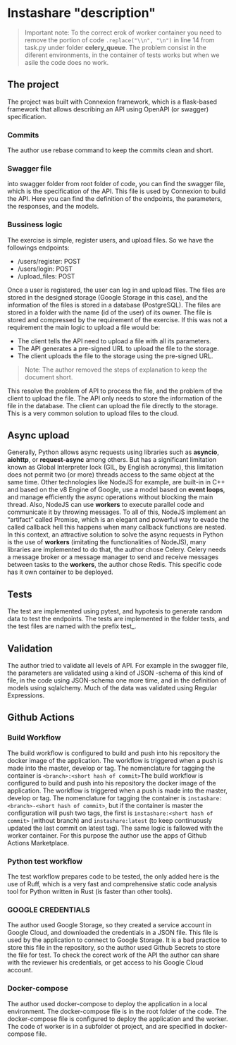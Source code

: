 # Instashare "description" 

>Important note: To the correct erok of worker container you need to remove the portion of code ```.replace("\\n", "\n")``` in line 14 from task.py under folder **celery_queue**. The problem consist in the diferent environments, in the container of tests works but when we asile the code does no work.

## The project

The project was built with Connexion framework, which is a flask-based framework that allows describing an API using OpenAPI (or swagger) specification.

### Commits

The author use rebase command to keep the commits clean and short.

### Swagger file

into swagger folder from root folder of code, you can find the swagger file, which is the specification of the API. This file is used by Connexion to build the API. Here you can find the definition of the endpoints, the parameters, the responses, and the models.

### Bussiness logic

The exercise  is simple, register users, and upload files. So we have the followings endpoints:

- /users/register: POST
- /users/login: POST
- /upload_files: POST

Once a user is registered, the user can log in and upload files. The files are stored in the designed storage (Google Storage in this case), and the information of the files is stored in a database (PostgreSQL). The files are stored in a folder with the name (id of the user) of its owner. The file is stored and compressed by the requirement of the exercise. If this was not a requirement the main logic to upload a file would be:

- The client tells the API need to upload a file with all its parameters.
- The API generates a pre-signed URL to upload the file to the storage.
- The client uploads the file to the storage using the pre-signed URL.

>Note: The author removed the steps of explanation to keep the document short.

This resolve the problem of API to process the file, and the problem of the client to upload the file. The API only needs to store the information of the file in the database. The client can upload the file directly to the storage. This is a very common solution to upload files to the cloud.

## Async upload

Generally, Python allows async requests using libraries such as **asyncio**, **aiohttp**, or **request-async** among others. But has a significant limitation known as Global Interpreter lock (GIL, by English acronyms), this limitation does not permit two (or more) threads access to the same object at the same time. Other technologies like NodeJS for example, are built-in in C++ and based on the v8 Engine of Google, use a model based on **event loops**, and manage efficiently the async operations without blocking the main thread. Also, NodeJS can use **workers** to execute parallel code and communicate it by throwing messages. To all of this, NodeJS implement an “artifact” called Promise, which is an elegant and powerful way to evade the called callback hell this happens when many callback functions are nested. In this context, an attractive solution to solve the async requests in Python is the use of **workers** (imitating the functionalities of NodeJS), many libraries are implemented to do that, the author chose Celery. Celery needs a message broker or a message manager to send and receive messages between tasks to the **workers**, the author chose Redis. This specific code has it own container to be deployed.

## Tests

The test are implemented using pytest, and hypotesis to generate random data to test the endpoints. The tests are implemented in the folder tests, and the test files are named with the prefix test_.

## Validation

The author tried to validate all levels of API. For example in the swagger file, the parameters are validated using a kind of JSON -schema of this kind of file, in the code using JSON-schema one more time, and in the definition of models using sqlalchemy. Much of the data was validated using Regular Expressions.

## Github Actions

### Build Workflow

The build workflow is configured to build and push into his repository the docker image of the application. The workflow is triggered when a push is made into the master, develop or tag. The nomenclature for tagging the container is ```<branch>:<short hash of commit>```The build workflow is configured to build and push into his repository the docker image of the application. The workflow is triggered when a push is made into the master, develop or tag. The nomenclature for tagging the container is ```instashare:<branch>-<short hash of commit>```, but if the container is master the configuration will push two tags, the first is ```instashare:<short hash of commit>``` (without branch) and ```instashare:latest``` (to keep continuously updated the last commit on latest tag). The same logic is fallowed with the worker container. For this purpose the author use the apps of Github Actions Marketplace.

### Python test workflow

The test workflow prepares code to be tested, the only added here is the use of Ruff, which is a very fast and comprehensive static code analysis tool for Python written in Rust (is faster than other tools).

### GOOGLE CREDENTIALS

The author used Google Storage, so they created a service account in Google Cloud, and downloaded the credentials in a JSON file. This file is used by the application to connect to Google Storage. It is a bad practice to store this file in the repository, so the author used Github Secrets to store the file for test. To check the corect work of the API the author can share with the reviewer his credentials, or get access to his Google Cloud account.

### Docker-compose

The author used docker-compose to deploy the application in a local environment. The docker-compose file is in the root folder of the code. The docker-compose file is configured to deploy the application and the worker. The code of worker is in a subfolder ot project, and are specified in docker-compose file.

